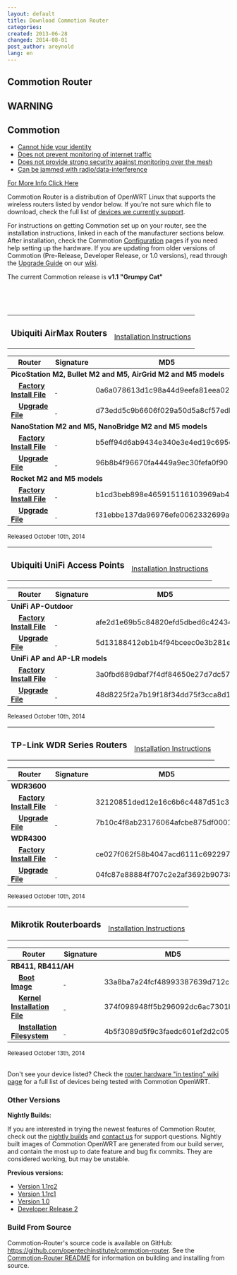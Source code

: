 ```yaml
---
layout: default
title: Download Commotion Router
categories:
created: 2013-06-28
changed: 2014-08-01
post_author: areynold
lang: en
---
```

<h2>Commotion Router</h2>

<div class="warning-label">
<div class="warning-top">
<h2>WARNING</h2>
</div>

<div class="warning-bottom">
<h2>Commotion</h2>

<ul>
	<li><a href="/understanding-commotions-warning-label#anonymity">Cannot hide your identity</a></li>
	<li><a href="/understanding-commotions-warning-label#internet">Does not prevent monitoring of internet traffic</a></li>
	<li><a href="/understanding-commotions-warning-label#monitoring">Does not provide strong security against monitoring over the mesh</a></li>
	<li><a href="/understanding-commotions-warning-label#jamming">Can be jammed with radio/data-interference</a></li>
</ul>
<a href="/understanding-commotions-warning-label">For More Info Click Here</a></div>
</div>

<p>Commotion Router is a distribution of OpenWRT Linux that supports the wireless routers listed by vendor below. If you're not sure which file to download, check the full list of <a href="/docs/supported-devices">devices we currently support</a>.</p>

<p>For instructions on getting Commotion set up on your router, see the installation instructions, linked in each of the manufacturer sections below. After installation, check the Commotion <a href="/docs/cck/installing-configuring/configure-commotion/">Configuration</a> pages if you need help setting up the hardware. If you are updating from older versions of Commotion (Pre-Release, Developer Release, or 1.0 versions), read through the <a href="https://wiki.commotionwireless.net/doku.php?id=general_resources:documentation:router:upgrading_from_previous_versions">Upgrade Guide</a> on our <a href="https://wiki.commotionwireless.net/">wiki</a>.</p>

<p>The current Commotion release is <strong>v1.1 "Grumpy Cat"</strong></p>

<p>&nbsp;</p>
<p>&nbsp;</p>

<table style="width:600px; ">
<tr><td><h3 id="ubiquiti-airmax">Ubiquiti AirMax Routers</h3></td>
<td style="align:right; vertical-align:bottom; padding-bottom:1em;"><a href="/docs/cck/installing-configuring/install-ubiquiti-router/">Installation Instructions</a></td>
</tr>
</table>

<table class="files list">
  <thead>
    <tr>
	<th scope="col">Router</th>
	<th scope="col">Signature</th>
	<th scope="col">MD5</th>
	<th scope="col">Size</th>
    </tr>
  </thead>
  <tbody>
    <tr class="file even">
	<td colspan="4"><strong>PicoStation M2, Bullet M2 and M5, AirGrid M2 and M5 models</strong></td>
    </tr>
    <tr class="file odd">
	<td>&nbsp;&nbsp;&nbsp;&nbsp;<a href="https://downloads.commotionwireless.net/router/1.1/ar71xx/generic/openwrt-ar71xx-generic-ubnt-bullet-m-squashfs-factory.bin" title="openwrt-ar71xx-generic-ubnt-bullet-m-squashfs-factory.bin"><strong>Factory Install File</strong></a></td>
	<td><a class="signature" href="https://downloads.commotionwireless.net/router/1.1/ar71xx/generic/openwrt-ar71xx-generic-ubnt-bullet-m-squashfs-factory.bin.asc">&nbsp;</a></td>
	<td>0a6a078613d1c98a44d9eefa81eea022</td>
	<td>5.1 MB</td>
    </tr>
    <tr class="file odd">
	<td>&nbsp;&nbsp;&nbsp;&nbsp;<a href="https://downloads.commotionwireless.net/router/1.1/ar71xx/generic/openwrt-ar71xx-generic-ubnt-bullet-m-squashfs-sysupgrade.bin" title="openwrt-ar71xx-generic-ubnt-bullet-m-squashfs-sysupgrade.bin"><strong>Upgrade File</strong></a></td>
	<td><a class="signature" href="https://downloads.commotionwireless.net/router/1.1/ar71xx/generic/openwrt-ar71xx-generic-ubnt-bullet-m-squashfs-sysupgrade.bin.asc">&nbsp;</a></td>
	<td>d73edd5c9b6606f029a50d5a8cf57edb</td>
	<td>5.1 MB</td>
    </tr>
    <tr class="file even">
	<td colspan="4"><strong>NanoStation M2 and M5, NanoBridge M2 and M5 models</strong></td>
    </tr>
    <tr class="file odd">
	<td>&nbsp;&nbsp;&nbsp;&nbsp;<a href="https://downloads.commotionwireless.net/router/1.1/ar71xx/generic/openwrt-ar71xx-generic-ubnt-nano-m-squashfs-factory.bin" title="openwrt-ar71xx-generic-ubnt-nano-m-squashfs-factory.bin"><strong>Factory Install File</strong></a></td>
	<td><a class="signature" href="https://downloads.commotionwireless.net/router/1.1/ar71xx/generic/openwrt-ar71xx-generic-ubnt-nano-m-squashfs-factory.bin.asc">&nbsp;</a></td>
	<td>b5eff94d6ab9434e340e3e4ed19c695d</td>
	<td>5.1 MB</td>
    </tr>
    <tr class="file odd">
	<td>&nbsp;&nbsp;&nbsp;&nbsp;<a href="https://downloads.commotionwireless.net/router/1.1/ar71xx/generic/openwrt-ar71xx-generic-ubnt-nano-m-squashfs-sysupgrade.bin" title="openwrt-ar71xx-generic-ubnt-nano-m-squashfs-sysupgrade.bin"><strong>Upgrade File</strong></a></td>
	<td><a class="signature" href="https://downloads.commotionwireless.net/router/1.1/ar71xx/generic/openwrt-ar71xx-generic-ubnt-nano-m-squashfs-sysupgrade.bin.asc">&nbsp;</a></td>
	<td>96b8b4f96670fa4449a9ec30fefa0f90</td>
	<td>5.1 MB</td>
    </tr>
    <tr class="file even">
	<td colspan="4"><strong>Rocket M2 and M5 models</strong></td>
    </tr>
    <tr class="file odd">
	<td>&nbsp;&nbsp;&nbsp;&nbsp;<a href="https://downloads.commotionwireless.net/router/1.1/ar71xx/generic/openwrt-ar71xx-generic-ubnt-rocket-m-squashfs-factory.bin" title="openwrt-ar71xx-generic-ubnt-rocket-m-squashfs-factory.bin"><strong>Factory Install File</strong></a></td>
	<td><a class="signature" href="https://downloads.commotionwireless.net/router/1.1/ar71xx/generic/openwrt-ar71xx-generic-ubnt-rocket-m-squashfs-factory.bin.asc">&nbsp;</a></td>
	<td>b1cd3beb898e465915116103969ab41e</td>
	<td>5.1 MB</td>
    </tr>
    <tr class="file odd">
	<td>&nbsp;&nbsp;&nbsp;&nbsp;<a href="https://downloads.commotionwireless.net/router/1.1/ar71xx/generic/openwrt-ar71xx-generic-ubnt-rocket-m-squashfs-sysupgrade.bin" title="openwrt-ar71xx-generic-ubnt-rocket-m-squashfs-sysupgrade.bin"><strong>Upgrade File</strong></a></td>
	<td><a class="signature" href="https://downloads.commotionwireless.net/router/1.1/ar71xx/generic/openwrt-ar71xx-generic-ubnt-rocket-m-squashfs-sysupgrade.bin.asc">&nbsp;</a></td>
	<td>f31ebbe137da96976efe0062332699af</td>
	<td>5.1 MB</td>
    </tr>
  </tbody>
</table>
<p style="font-size:small;">Released October 10th, 2014</p>

<table style="width:600px; ">
<tr><td><h3 id="ubiquiti-unifi">Ubiquiti UniFi Access Points</h3></td>
<td style="align:right; vertical-align:bottom; padding-bottom:1em;"><a href="/docs/cck/installing-configuring/install-unifi-router/">Installation Instructions</a></td>
</tr>
</table>

<table class="files list">
  <thead>
    <tr>
	<th scope="col">Router</th>
	<th scope="col">Signature</th>
	<th scope="col">MD5</th>
	<th scope="col">Size</th>
    </tr>
  </thead>
  <tbody>
    <tr class="file even">
	<td colspan="4"><strong>UniFi AP-Outdoor</strong></td>
    </tr>
    <tr class="file odd">
	<td>&nbsp;&nbsp;&nbsp;&nbsp;<a href="https://downloads.commotionwireless.net/router/1.1/ar71xx/generic/openwrt-ar71xx-generic-ubnt-unifi-outdoor-squashfs-factory.bin" title="openwrt-ar71xx-generic-ubnt-unifi-outdoor-squashfs-factory.bin"><strong>Factory Install File</strong></a></td>
	<td><a class="signature" href="https://downloads.commotionwireless.net/router/1.1/ar71xx/generic/openwrt-ar71xx-generic-ubnt-unifi-outdoor-squashfs-factory.bin.asc">&nbsp;</a></td>
	<td>afe2d1e69b5c84820efd5dbed6c42434</td>
	<td>5.1 MB</td>
    </tr>
    <tr class="file odd">
	<td>&nbsp;&nbsp;&nbsp;&nbsp;<a href="https://downloads.commotionwireless.net/router/1.1/ar71xx/generic/openwrt-ar71xx-generic-ubnt-unifi-outdoor-squashfs-sysupgrade.bin" title="openwrt-ar71xx-generic-ubnt-unifi-outdoor-squashfs-sysupgrade.bin"><strong>Upgrade File</strong></a></td>
	<td><a class="signature" href="https://downloads.commotionwireless.net/router/1.1/ar71xx/generic/openwrt-ar71xx-generic-ubnt-unifi-outdoor-squashfs-sysupgrade.bin.asc">&nbsp;</a></td>
	<td>5d13188412eb1b4f94bceec0e3b281ec</td>
	<td>5.1 MB</td>
    </tr>
    <tr class="file even">
	<td colspan="4"><strong>UniFi AP and AP-LR models</strong></td>
    </tr>
    <tr class="file odd">
	<td>&nbsp;&nbsp;&nbsp;&nbsp;<a href="https://downloads.commotionwireless.net/router/1.1/ar71xx/generic/openwrt-ar71xx-generic-ubnt-unifi-squashfs-factory.bin" title="openwrt-ar71xx-generic-ubnt-unifi-squashfs-factory.bin"><strong>Factory Install File</strong></a></td>
	<td><a class="signature" href="https://downloads.commotionwireless.net/router/1.1/ar71xx/generic/openwrt-ar71xx-generic-ubnt-unifi-squashfs-factory.bin.asc">&nbsp;</a></td>
	<td>3a0fbd689dbaf7f4df84650e27d7dc57</td>
	<td>5.1 MB</td>
    </tr>
    <tr class="file odd">
	<td>&nbsp;&nbsp;&nbsp;&nbsp;<a href="https://downloads.commotionwireless.net/router/1.1/ar71xx/generic/openwrt-ar71xx-generic-ubnt-unifi-squashfs-sysupgrade.bin" title="openwrt-ar71xx-generic-ubnt-unifi-squashfs-factory.bin"><strong>Upgrade File</strong></a></td>
	<td><a class="signature" href="https://downloads.commotionwireless.net/router/1.1/ar71xx/generic/openwrt-ar71xx-generic-ubnt-unifi-squashfs-sysupgrade.bin.asc">&nbsp;</a></td>
	<td>48d8225f2a7b19f18f34dd75f3cca8d1</td>
	<td>5.1 MB</td>
    </tr>
  </tbody>
</table>
<p style="font-size:small;">Released October 10th, 2014</p>

<table style="width:600px; ">
<tr><td><h3 id="tplink">TP-Link WDR Series Routers</h3></td>
<td style="align:right; vertical-align:bottom; padding-bottom:1em;"><a href="/docs/cck/installing-configuring/install-tplink-router/">Installation Instructions</a></td>
</tr>
</table>

<table class="files list">
   <thead>
      <tr>
         <th scope="col">Router</th>
         <th scope="col">Signature</th>
         <th scope="col">MD5</th>
         <th scope="col">Size</th>
      </tr>
  </thead>
  <tbody>
      <tr class="file even">
	  <td colspan="4"><strong>WDR3600</strong></td>
      </tr>
      <tr class="file odd">
         <td>&nbsp;&nbsp;&nbsp;&nbsp;<a href="https://downloads.commotionwireless.net/router/1.1/ar71xx/generic/openwrt-ar71xx-generic-tl-wdr3600-v1-squashfs-factory.bin" title="openwrt-ar71xx-generic-tl-wdr3600-v1-squashfs-factory.bin"><strong>Factory Install File</strong></a></td>
         <td><a class="signature" href="https://downloads.commotionwireless.net/router/1.1/ar71xx/generic/openwrt-ar71xx-generic-tl-wdr3600-v1-squashfs-factory.bin.asc">&nbsp;</a></td>
         <td>32120851ded12e16c6b6c4487d51c30e</td>
         <td>7.8 MB</td>
      </tr>
      <tr class="file odd">
         <td>&nbsp;&nbsp;&nbsp;&nbsp;<a href="https://downloads.commotionwireless.net/router/1.1/ar71xx/generic/openwrt-ar71xx-generic-tl-wdr3600-v1-squashfs-sysupgrade.bin" title="openwrt-ar71xx-generic-tl-wdr3600-v1-squashfs-sysupgrade.bin"><strong>Upgrade File</strong></a></td>
         <td><a class="signature" href="https://downloads.commotionwireless.net/router/1.1/ar71xx/generic/openwrt-ar71xx-generic-tl-wdr3600-v1-squashfs-sysupgrade.bin.asc">&nbsp;</a></td>
         <td>7b10c4f8ab23176064afcbe875df0001</td>
         <td>5.1 MB</td>
      </tr>
      <tr class="file even">
	  <td colspan="4"><strong>WDR4300</strong></td>
      </tr>
      <tr class="file odd">
         <td>&nbsp;&nbsp;&nbsp;&nbsp;<a href="https://downloads.commotionwireless.net/router/1.1/ar71xx/generic/openwrt-ar71xx-generic-tl-wdr4300-v1-squashfs-factory.bin" title="openwrt-ar71xx-generic-tl-wdr4300-v1-squashfs-factory.bin"><strong>Factory Install File</strong></a></td>
         <td><a class="signature" href="https://downloads.commotionwireless.net/router/1.1/ar71xx/generic/openwrt-ar71xx-generic-tl-wdr4300-v1-squashfs-factory.bin.asc">&nbsp;</a></td>
         <td>ce027f062f58b4047acd6111c692297a</td>
         <td>7.8 MB</td>
      </tr>
      <tr class="file odd">
         <td>&nbsp;&nbsp;&nbsp;&nbsp;<a href="https://downloads.commotionwireless.net/router/1.1/ar71xx/generic/openwrt-ar71xx-generic-tl-wdr4300-v1-squashfs-sysupgrade.bin" title="openwrt-ar71xx-generic-tl-wdr4300-v1-squashfs-sysupgrade.bin"><strong>Upgrade File</strong></a></td>
         <td><a class="signature" href="https://downloads.commotionwireless.net/router/1.1/ar71xx/generic/openwrt-ar71xx-generic-tl-wdr4300-v1-squashfs-sysupgrade.bin.asc">&nbsp;</a></td>
         <td>04fc87e88884f707c2e2af3692b90738</td>
         <td>5.1 MB</td>
      </tr>
  </tbody>
</table>
<p style="font-size:small;">Released October 10th, 2014</p>

<table style="width:600px; ">
<tr><td><h3 id="mikrotik">Mikrotik Routerboards</h3></td>
<td style="align:right; vertical-align:bottom; padding-bottom:1em;"><a href="/docs/cck/installing-configuring/install-mikrotik-router/">Installation Instructions</a></td>
</tr>
</table>

<table class="files list">
   <thead>
      <tr>
         <th scope="col">Router</th>
         <th scope="col">Signature</th>
         <th scope="col">MD5</th>
         <th scope="col">Size</th>
      </tr>
  </thead>
  <tbody>
      <tr class="file even">
	  <td colspan="4"><strong>RB411, RB411/AH</strong></td>
      </tr>
      <tr class="file odd">
         <td>&nbsp;&nbsp;&nbsp;&nbsp;<a href="https://downloads.commotionwireless.net/router/1.1/ar71xx/nand/openwrt-ar71xx-nand-vmlinux-initramfs.elf" title="openwrt-ar71xx-nand-vmlinux-initramfs.elf"><strong>Boot Image</strong></a></td>
         <td><a class="signature" href="https://downloads.commotionwireless.net/router/1.1/ar71xx/nand/openwrt-ar71xx-nand-vmlinux-initramfs.elf.asc">&nbsp;</a></td>
         <td>33a8ba7a24fcf48993387639d712c3ff</td>
         <td>6.6 MB</td>
      </tr>
      <tr class="file odd">
         <td>&nbsp;&nbsp;&nbsp;&nbsp;<a href="https://downloads.commotionwireless.net/router/1.1/ar71xx/nand/openwrt-ar71xx-nand-vmlinux.elf" title="openwrt-ar71xx-nand-vmlinux.elf"><strong>Kernel Installation File</strong></a></td>
         <td><a class="signature" href="https://downloads.commotionwireless.net/router/1.1/ar71xx/nand/openwrt-ar71xx-nand-vmlinux.elf.asc">&nbsp;</a></td>
         <td>374f098948ff5b296092dc6ac7301b04</td>
         <td>2.7 MB</td>
      </tr>
      <tr class="file odd">
         <td>&nbsp;&nbsp;&nbsp;&nbsp;<a href="https://downloads.commotionwireless.net/router/1.1/ar71xx/nand/openwrt-ar71xx-nand-rootfs.tar.gz" title="openwrt-ar71xx-nand-rootfs.tar.gz"><strong>Installation Filesystem</strong></a></td>
         <td><a class="signature" href="https://downloads.commotionwireless.net/router/1.1/ar71xx/nand/openwrt-ar71xx-nand-rootfs.tar.gz.asc">&nbsp;</a></td>
         <td>4b5f3089d5f9c3faedc601ef2d2c0548</td>
         <td>5.4 MB</td>
      </tr>
  </tbody>
</table>
<p style="font-size:small;">Released October 13th, 2014</p>

<p><br/>Don't see your device listed? Check the <a href="https://wiki.commotionwireless.net/doku.php/development_resources/router/hardware_in_testing">router hardware "in testing" wiki page</a> for a full list of devices being tested with Commotion OpenWRT.</p>

<h3>Other Versions</h3>

<p><strong>Nightly Builds:</strong></p>
<p>If you are interested in trying the newest features of Commotion Router, check out the <a href="https://downloads.commotionwireless.net/nightly/ar71xx/">nightly builds</a> and <a href="/contact">contact us</a> for support questions. Nightly built images of Commotion OpenWRT are generated from our build server, and contain the most up to date feature and bug fix commits. They are considered working, but may be unstable.</p>

<p><strong>Previous versions:</strong></p>
<ul>
  <li><a href="https://downloads.commotionwireless.net/router/1.1rc2">Version 1.1rc2</a></li>
  <li><a href="https://downloads.commotionwireless.net/router/1.1rc1">Version 1.1rc1</a></li>
  <li><a href="https://downloads.commotionwireless.net/router/1.0">Version 1.0</a></li>
  <li><a href="https://downloads.commotionwireless.net/router/DR2">Developer Release 2</a></li>
</ul>

<h3 id="source">Build From Source</h3>
<p>Commotion-Router's source code is available on GitHub: <a href="https://github.com/opentechinstitute/commotion-router">https://github.com/opentechinstitute/commotion-router</a>. See the <a href="https://github.com/opentechinstitute/commotion-router#build--install">Commotion-Router README</a> for information on building and installing from source.</p>
